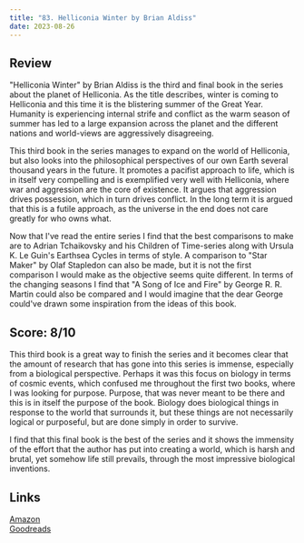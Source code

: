 ```yaml
---
title: "83. Helliconia Winter by Brian Aldiss"
date: 2023-08-26
---
```

## Review
"Helliconia Winter" by Brian Aldiss is the third and final book in the series about the planet of Helliconia. As the title describes, winter is coming to Helliconia and this time it is the blistering summer of the Great Year. Humanity is experiencing internal strife and conflict as the warm season of summer has led to a large expansion across the planet and the different nations and world-views are aggressively disagreeing.

This third book in the series manages to expand on the world of Helliconia, but also looks into the philosophical perspectives of our own Earth several thousand years in the future. It promotes a pacifist approach to life, which is in itself very compelling and is exemplified very well with Helliconia, where war and aggression are the core of existence. It argues that aggression drives possession, which in turn drives conflict. In the long term it is argued that this is a futile approach, as the universe in the end does not care greatly for who owns what.

Now that I've read the entire series I find that the best comparisons to make are to Adrian Tchaikovsky and his Children of Time-series along with Ursula K. Le Guin's Earthsea Cycles in terms of style. A comparison to "Star Maker" by Olaf Stapledon can also be made, but it is not the first comparison I would make as the objective seems quite different. In terms of the changing seasons I find that "A Song of Ice and Fire" by George R. R. Martin could also be compared and I would imagine that the dear George could've drawn some inspiration from the ideas of this book. 

## Score: 8/10
This third book is a great way to finish the series and it becomes clear that the amount of research that has gone into this series is immense, especially from a biological perspective. Perhaps it was this focus on biology in terms of cosmic events, which confused me throughout the first two books, where I was looking for purpose. Purpose, that was never meant to be there and this is in itself the purpose of the book. Biology does biological things in response to the world that surrounds it, but these things are not necessarily logical or purposeful, but are done simply in order to survive.

I find that this final book is the best of the series and it shows the immensity of the effort that the author has put into creating a world, which is harsh and brutal, yet somehow life still prevails, through the most impressive biological inventions.

## Links
[Amazon](https://www.amazon.com/Helliconia-Spring-Brian-W-Aldiss/dp/0441326269/ref=sr_1_4?crid=107V52CJPPC28&amp;keywords=helliconia&amp;qid=1688738668&amp;sprefix=helliconi%252Caps%252C180&amp;sr=8-4&_encoding=UTF8&tag=phorys-20&linkCode=ur2&linkId=246d5c38a35b3a27f0a81f0560559f6a&camp=1789&creative=9325)<br>
[Goodreads](https://www.goodreads.com/book/show/672245)